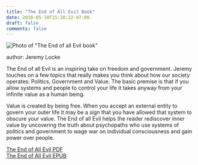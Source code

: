 ```yaml
---
title: "The End of All Evil Book"
date: 2018-05-10T15:20:22-07:00
draft: false
comments: false
---
```


![Photo of "The End of all Evil book"][logo]

[logo]: /img/end-of-all-evil.jpg

author: Jeremy Locke

The End of all Evil is an inspiring take on freedom and government. Jeremy touches on a few topics that really makes you think about how our society operates: Politics, Government and Value. The basic premise is that if you allow systems and people to control your life it takes anyway from your infinite value as a human being.

Value is created by being free. When you accept an external entity to govern your outer life it may be a sign that you have allowed that system to obscure your value. The End of all Evil helps the reader rediscover inner value by uncovering the truth about psychopaths who use systems of politics and government to wage war on individual consciousness and gain power over people.

[The End of All Evil PDF](files/End-Of-All-Evil.pdf)  
[The End of All Evil EPUB](files/End-Of-All-Evil.epub)  
